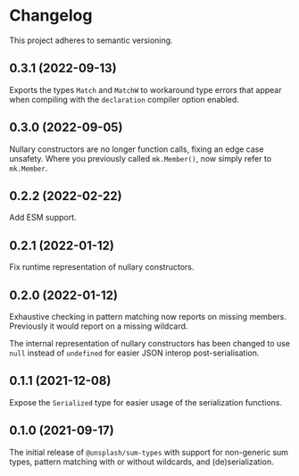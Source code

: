 # Changelog

This project adheres to semantic versioning.

## 0.3.1 (2022-09-13)

Exports the types `Match` and `MatchW` to workaround type errors that appear when compiling with the `declaration` compiler option enabled.

## 0.3.0 (2022-09-05)

Nullary constructors are no longer function calls, fixing an edge case unsafety. Where you previously called `mk.Member()`, now simply refer to `mk.Member`.

## 0.2.2 (2022-02-22)

Add ESM support.

## 0.2.1 (2022-01-12)

Fix runtime representation of nullary constructors.

## 0.2.0 (2022-01-12)

Exhaustive checking in pattern matching now reports on missing members. Previously it would report on a missing wildcard.

The internal representation of nullary constructors has been changed to use `null` instead of `undefined` for easier JSON interop post-serialisation.

## 0.1.1 (2021-12-08)

Expose the `Serialized` type for easier usage of the serialization functions.

## 0.1.0 (2021-09-17)

The initial release of `@unsplash/sum-types` with support for non-generic sum types, pattern matching with or without wildcards, and (de)serialization.
